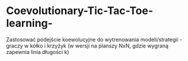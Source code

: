 # Coevolutionary-Tic-Tac-Toe-learning-
Zastosować podejście koewolucyjne do wytrenowania modeli/strategii - graczy w  kółko i krzyżyk (w wersji na planszy NxN, gdzie wygraną zapewnia linia długości k)
